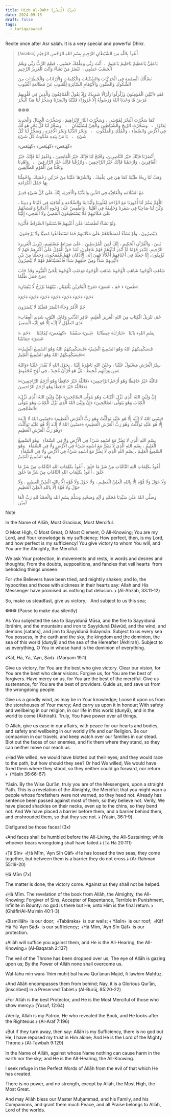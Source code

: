 ```yaml
---
title: Hizb al-Bahr (حِزْبُ الْبَحْرِ)
date: 2024-09-15
draft: false
tags:
  - tariqa/awrad
---
```

Recite once after Asr salah. It is a very special and powerful Dhikr.

> [!arabic]
> أَعُوذُ بِاللّٰهِ مِنَ الشَّيْطَانِ الرَّجِيمِ
> بِسْمِ اللهِ الرَّحْمنِ الرَّحِيْمِ
> 
> یَاعَلِيُّ یَاعَظِیمْ یَاحَلِیمُ یَاعَلِیمْ  ،  أَنْتَ رَبِّي وَعِلْمُكَ حَسْبِي ، فَنِعْمَ الرَّبُّ رَبِّي وَنِعْمَ الْحَسْبُ حَسْبِي ،  تَنْصُرُ مَنْ تَشَآءُ وَأَنْتَ الْعَزِیزُ الرَّحِیم 
> 
> نَسْأَلُكَ الْعِصْمَةَ فِي الْحَرَكَاتِ وَالسَّكَنَات وَالْكَلِمَاتِ وَالْإِرَادَاتِ وَالْخَطَرَات مِنَ الشُّكُوكِ وَالظُّنُونِ وَالْأَوْهَامِ السَّآتِرَةِ لِلْقُلُوبِ عَنْ مُطَالَعَةِ الْغُیُوبِ 
> 
> فَقَدِ ﴿ٱبْتُلِيَ الْمُؤمِنُونَ وَزُلْزِلُوا زِلْزَالًا شَدِیدًا، وَإِذْ یَقُولُ الْمُنَافِقُونَ وَالَّذِینَ فِي قُلُوبِهِمْ مَّرَضٌ مَّا وَعَدَنَا اللهُ وَرَسُولُهُ إِلَّا غُرُورًا﴾ فَثَبِّتْنَا وَانْصُرْنَا وَسَخِّرْ لَنَا ھذَا الْبَحْرَ  
> 
> ❁❁❁ 
> 
> كَمَا سَخَّرْتَ الْبَحْرَ لِمُوْسَى ، وَسَخَّرْتَ النَّارَ لِإِبْرَاهِیمَ ، وَسَخَّرْتَ الْجِبَالَ وَالْحَدِیدَ لِدَاوُدَ   ،   وَسَخَّرْتَ الرِّیحَ وَالشَّیَاطِینَ وَالْجِنَّ لِسُلَیْمَانَ    ،   وَسَخِّرْ لَنَا كُلَّ بَحْرٍ هُوَ لَكَ فِي الْأَرْضِ وَالسَّمَآءِ ، وَالْمُلْكِ وَالْمَلَكُوتِ   ،   وَبَحْرَ الدُّنْیَا وَبَحْرَ الْآخِرَةِ ، وَسَخِّرْ لَنَا كُلَّ شَيْءٍ   ،   يَا مَنْ بِيَدِهِ مَلَكُوتُ كُلِّ شَيْءٍ 
> 
> ﴿كٓهٰيٰعٓصٓ﴾ ﴿كٓهٰيٰعٓصٓ﴾ ﴿كٓهٰيٰعٓصٓ﴾      
> 
> اُنْصُرْنَا فَاِنَّكَ خَیْرُ النَّاصِرِینَ، وَافْتَحْ لَنَا فَإِنَّكَ خَيْرُ الْفَاتِحِينَ ، وَاغْفِرْ لَنَا فَإِنَّكَ خَیْرُ الْغَافِرِینَ ، وَارْحَمْنَا فَاِنَّكَ خَیْرُ الرَّاحِمِینَ ، وَارْزُقْنَا فَاِنَّكَ خَیْرُ الرَّازِقِینَ   ،   وَاهْدِنَا وَنَجِّنَا مِنَ الْقَوْمِ الظَّالِمِینَ 
> 
> وَهَبْ لَنَا رِیحًا طَیِّبَةً كَمَا هِيَ فِي عِلْمِكَ ، وَانْشُرْهَا عَلَيْنَا مِنْ خَزَآئِنِ رَحْمَتِكَ، واحْمِلْنَا بِهَا حَمْلَ الْكَرَامَةِ  
> 
> مَعَ السَّلَامَةِ وَالْعَافِیَّةِ فِي الدِّینِ وَالدُّنْیَا وَالْآخِرَةِ، إِنَّكَ عَلَىٰ كُلِّ شَيْءٍ قَدِیرٌ 
> 
> اللَّهُمَّ یَسِّرْ لَنَا أُمُورَنَا مَعَ الرَّاحَةِ لِقُلُوبِنَا وَأَبْدَانِنَا وَالسَّلَامَةِ وَالْعَافِيَةِ فِي دُنْيَانَا وَ دِينِنَا ، وَكُنْ لَنَا صَاحِبًا فِي سَفَرِنَا وَخَلِیفَةً فِي أَهْلِنَا ، وَاطْمِسْ عَلَىٰ وُجُوهِ أَعْدَآئِنَا وَامْسَخْهُمْ عَلَىٰ مَكَانَتِهِمْ فَلَا یَسْتَطِیعُونَ الْمُضِيَّ وَلَا الْمَجِيءَ إِلَیْنَا 
> 
> ﴿وَلَوْ نَشَآءُ لَطَمَسْنَا عَلَىٰ أَعْيُنِهِمْ فَاسْتَبَقُوا الصِّرَاطَ فَأَنَّىٰ 
> 
>  يُبْصِرُونَ ، وَلَوْ نَشَآءُ لَمَسَخْنَاهُمْ عَلَىٰ مَكَانَتِهِمْ فَمَا اسْتَطَاعُوا مُضِيًّا وَلَا يَرْجِعُونَ﴾ 
> 
> ﴿يٰسٓ ، وَالْقُرْآنِ الْحَكِيمِ ، إِنَّكَ لَمِنَ الْمُرْسَلِينَ ، عَلَىٰ صِرَاطٍ مُسْتَقِيمٍ، تَنْزِيلَ الْعَزِيزِ الرَّحِيمِ، لِتُنْذِرَ قَوْمًا مَّآ أُنْذِرَ اٰبَآؤُهُمْ فَهُمْ غَافِلُونَ، لَقَدْ حَقَّ الْقَوْلُ عَلَىٰ أَكْثَرِهِمْ فَهُمْ لَا يُؤْمِنُونَ، إِنَّا جَعَلْنَا فِي أَعْنَاقِهِمْ أَغْلَالًا فَهِيَ إِلَى الْأَذْقَانِ فَهُمْ مُّقْمَحُونَ، وَجَعَلْنَا مِنْ بَيْنِ أَيْدِيهِمْ سَدًّا وَمِنْ خَلْفِهِمْ سَدًّا فَأَغْشَيْنَاهُمْ فَهُمْ لَا يُبْصِرُونَ﴾ 
> 
> شَاهَتِ الْوُجُوهُ شَاهَتِ الْوُجُوهُ شَاهَتِ الْوُجُوهُ ﴿وَعَنَتِ الْوُجُوهُ لِلْحَيِّ الْقَیُّومِ وَقَدْ خَابَ مَنْ حَمَلَ ظُلْمًا﴾ 
> 
> ﴿طٰسٓ﴾ ﴿ حٰمٓ ، عٓسٓقٓ﴾ ﴿مَرَجَ الْبَحْرَيْنِ يَلْتَقِيَانِ، بَيْنَهُمَا بَرْزَخٌ لَّا يَبْغِيَانِ﴾  
> 
> ﴿حٰمٓ﴾ ﴿حٰمٓ﴾ ﴿حٰمٓ﴾ ﴿حٰمٓ﴾ ﴿حٰمٓ﴾ ﴿حٰمٓ﴾ ﴿حٰمٓ﴾      
> 
> حُمَّ الْأَمْرُ وَجَآءَ النَّصْرُ فَعَلَیْنَا لَا يُنْصَرُونَ 
> 
> ﴿حٰمٓ، تَنْزِيلُ الْكِتَابِ مِنَ اللهِ الْعَزِيزِ الْعَلِيمِ، غَافِرِ الذَّنْبِ وَقَابِلِ التَّوْبِ شَدِيدِ الْعِقَابِ ذِي الطَّوْلِ لَآ إِلَـٰهَ إِلَّا هُوَ إِلَيْهِ الْمَصِيرُ﴾ 
> 
> ﴿بِسْمِ اللهِ﴾ بَابُنَا   ﴿تَبَارَكَ﴾ حِیطَانُنَا   ﴿يٰسٓ﴾ سَقْفُنَا   ﴿كٓهٰیٰعٓصٓ﴾ كِفَایَتُنَا     ﴿حٰمٓ ، عٓسٓقٓ﴾ حِمَایَتُنَا 
> 
> ﴿فَسَيَكْفِيكَهُمُ اللهُ وَهُوَ السَّمِيعُ الْعَلِيمُ﴾ ﴿فَسَيَكْفِيكَهُمُ اللهُ وَهُوَ السَّمِيعُ الْعَلِيمُ﴾ ﴿فَسَيَكْفِيكَهُمُ اللهُ وَهُوَ السَّمِيعُ الْعَلِيمُ﴾      
> 
> سِتْرُ الْعَرْشِ مَسْبُولٌ عَلَیْنَا ، وعَيْنُ اللهِ نَاظِرَةٌ إِلَیْنَا ، بِحَوْلِ اللهِ لَا یُقْدَرُ عَلَیْنَا ﴿وَاللهُ مِن وَرَآئِهِم مُّحِيطٌ ، بَلْ هُوَ قُرْآنٌ مَّجِيدٌ ، فِي لَوْحٍ مَّحْفُوظٍ﴾ 
> 
> ﴿فَاللّٰهُ خَيْرٌ حَافِظًا وَهُوَ أَرْحَمُ الرَّاحِمِينَ﴾ ﴿فَاللّٰهُ خَيْرٌ حَافِظًا وَهُوَ أَرْحَمُ الرَّاحِمِينَ﴾ ﴿فَاللّٰهُ خَيْرٌ حَافِظًا وَهُوَ أَرْحَمُ الرَّاحِمِينَ﴾    
> 
> ﴿إِنَّ وَلِيِّيَ اللهُ الَّذِي نَزَّلَ الْكِتَابَ وَهُوَ يَتَوَلَّى الصَّالِحِينَ﴾ ﴿إِنَّ وَلِيِّيَ اللهُ الَّذِي نَزَّلَ الْكِتَابَ وَهُوَ يَتَوَلَّى الصَّالِحِينَ﴾ ﴿إِنَّ وَلِيِّيَ اللهُ الَّذِي نَزَّلَ الْكِتَابَ وَهُوَ يَتَوَلَّى الصَّالِحِينَ﴾  
> 
> ﴿حَسْبِيَ اللهُ لَا إِلَـٰهَ إِلَّا هُوَ عَلَيْهِ تَوَكَّلْتُ وَهُوَ رَبُّ الْعَرْشِ الْعَظِيمِ﴾ ﴿حَسْبِيَ اللهُ لَا إِلَـٰهَ إِلَّا هُوَ عَلَيْهِ تَوَكَّلْتُ وَهُوَ رَبُّ الْعَرْشِ الْعَظِيمِ﴾ ﴿حَسْبِيَ اللهُ لَا إِلَـٰهَ إِلَّا هُوَ عَلَيْهِ تَوَكَّلْتُ وَهُوَ رَبُّ الْعَرْشِ الْعَظِيمِ﴾      
> 
> بِسْمِ اللهِ الَّذِي لَا یَضُرُّ مَعَ اسْمِهِ شَيْءٌ فِي الْأَرْضِ وَلَا فِي السَّمَآءِ   وَهُوَ السَّمِیعُ الْعَلِيمُ ، بِسْمِ اللهِ الَّذِي لَا یَضُرُّ مَعَ اسْمِهِ شَيْءٌ فِي الْأَرْضِ وَلَا فِي السَّمَآءِ   وَهُوَ السَّمِیعُ الْعَلِيمُ ، بِسْمِ اللهِ الَّذِي لَا یَضُرُّ مَعَ اسْمِهِ شَيْءٌ فِي الْأَرْضِ وَلَا فِي السَّمَآءِ   وَهُوَ السَّمِیعُ الْعَلِيمُ       
> 
> أَعُوذُ بكَلِمَاتِ اللهِ التَّامَّاتِ مِنْ شَرِّ مَا خَلَقَ ، أَعُوذُ بكَلِمَاتِ اللهِ التَّامَّاتِ مِنْ شَرِّ مَا خَلَقَ ، أَعُوذُ بكَلِمَاتِ اللهِ التَّامَّاتِ مِنْ شَرِّ مَا خَلَقَ     
> 
> وَلَا حَوْلَ وَلَا قُوَّةَ اِلَّا بِاللهِ الْعَلِيِّ الْعَظِیمِ ، وَلَا حَوْلَ وَلَا قُوَّةَ اِلَّا بِاللهِ الْعَلِيِّ الْعَظِیمِ ، وَلَا حَوْلَ وَلَا قُوَّةَ اِلَّا بِاللهِ الْعَلِيِّ الْعَظِیمِ    
> 
> وَصَلَّى اللهُ عَلَىٰ سَیِّدِنَا مُحَمَّدٍ وَ آلِهِ وَصَحْبِهِ وَسَلَّمَ بِسْمِ الله وَالْحمْدُ للهِ رَبِّ الْعَا لَمِيْن


> [!NOTE]
> In the Name of Allāh, Most Gracious, Most Merciful.
> 
> O Most High, O Most Great, O Most Clement, O All-Knowing; You are my Lord, and Your knowledge is my sufficiency; How perfect, then, is my Lord, and how perfect is my sufficiency! You give victory to whom You will, and You are the Almighty, the Merciful.
> 
> We ask Your protection, in movements and rests, in words and desires and thoughts; From the doubts, suppositions, and fancies that veil hearts  from beholding things unseen.
> 
> For ﴾the Believers have been tried, and mightily shaken; and lo, the hypocrites and those with sickness in their hearts say: Allah and His Messenger have promised us nothing but delusion. ﴿ (Al-Ahzab, 33:11-12)
> 
> So, make us steadfast, give us victory;  
> And subject to us this sea; 
> 
> ❁❁❁ (Pause to make dua silently)
> 
> As You subjected the sea to Sayyidunā Mūsa, and the fire to Sayyidunā Ibrāhim, and the mountains and iron to Sayyidunā Dāwūd, and the wind, and demons [satans], and jinn to Sayyidunā Sulaymān. Subject to us every sea You possess, in the earth and the sky, the kingdom and the dominion, the sea of this world (dunyā) and the sea of the Hereafter (Ākhirah). Subject to us everything, O You in whose hand is the dominion of everything.
> 
> ﴾Kāf, Hā, Yā, ʿAyn, Ṣād﴿  (Maryam 19:1)
> 
> Give us victory, for You are the best who give victory. Clear our vision, for You are the best who clear visions. Forgive us, for You are the best of forgivers. Have mercy on us, for You are the best of the merciful. Give us sustenance, for You are the best of providers. Guide us, and save us from the wrongdoing people.
> 
> Give us a goodly wind, as may be in Your knowledge; Loose it upon us from the storehouses of Your mercy; And carry us upon it in honour; With safety and wellbeing in our religion, in our life in this world (dunyā), and in the world to come (Ākhirah). Truly, You have power over all things.
> 
> O Allāh, give us ease in our affairs, with peace for our hearts and bodies, and safety and wellbeing in our worldly life and our Religion. Be our companion in our travels, and keep watch over our families in our stead. Blot out the faces of our enemies, and fix them where they stand, so they can neither move nor reach us.
> 
> ﴾Had We willed, we would have blotted out their eyes; and they would race to the path, but how should they see? Or had We willed, We would have fixed them where they stood, so they neither could go forward, nor return.﴿  (Yāsīn 36:66-67)
> 
> Yāsīn. By the Wise Qurʾān, truly you are of the Messengers, upon a straight Path. This is a revelation of the Almighty, the Merciful; that you might warn a people whose forefathers were not warned, so they heed not. Already has sentence been passed against most of them, so they believe not. Verily, We have placed shackles on their necks, even up to the chins, so they bend not. And We have placed a barrier before them, and a barrier behind them, and enshrouded them, so that they see not. ﴿ (Yāsīn, 36:1-9)
> 
> Disfigured be those faces!  (3x)
> 
> ﴾And faces shall be humbled before the All-Living, the All-Sustaining; while whoever bears wrongdoing shall have failed.﴿ (Ṭa Hā 20:111)  
> 
> ﴾Ṭā Sīn﴿  ﴾Ḥā Mīm, ʿAyn Sīn Qāf﴿ ﴾He has loosed the two seas; they come together, but between them is a barrier they do not cross.﴿ (Ar-Rahman 55:19-20)
> 
> Ḥā Mīm (7x)
> 
> The matter is done, the victory come. Against us they shall not be helped.  
> 
> ﴾Ḥā Mīm. The revelation of the book from Allāh, the Almighty, the All-Knowing: Forgiver of Sins, Accepter of Repentance, Terrible in Punishment, Infinite in Bounty: no god is there but He; unto Him is the final return. ﴿  (Ghāfir/Al-Mu’min 40:1-3)
> 
> ﴾Bismillāh﴿  is our door;  ﴾Tabāraka﴿  is our walls; ﴾ Yāsīn﴿  is our roof;  ﴾Kāf Ḥā Yā ʿAyn Ṣād﴿  is our sufficiency;  ﴾Ḥā Mīm, ʿAyn Sīn Qāf﴿  is our protection.
> 
> ﴾Allāh will suffice you against them, and He is the All-Hearing, the All-Knowing.﴿ (Al-Baqarah 2:137)
> 
> The veil of the Throne has been dropped over us; The eye of Allāh is gazing upon us; By the Power of Allāh none shall overcome us.
> 
> Wal-lāhu min warā-ʾihim muḥīṭ bal huwa Qurʾānun Majīd, fī lawḥim Maḥfūẓ. 
> 
> ﴾And Allāh encompasses them from behind; Nay, it is a Glorious Qurʾān, [inscribed] in a Preserved Tablet.﴿ (Al-Burūj, 85:20-22)
> 
> ﴾For Allāh is the best Protector, and He is the Most Merciful of those who show mercy.﴿ (Yusuf, 12:64)
> 
> ﴾Verily, Allāh is my Patron, He who revealed the Book, and He looks after the Righteous.﴿ (Al-Araf 7:196)
> 
> ﴾But if they turn away, then say: Allāh is my Sufficiency, there is no god but He; I have reposed my trust in Him alone; And He is the Lord of the Mighty Throne.﴿ (Al-Tawbah 9:129)
> 
> In the Name of Allāh, against whose Name nothing can cause harm in the earth nor the sky; and He is the All-Hearing, the All-Knowing.
> 
> I seek refuge in the Perfect Words of Allāh from the evil of that which He has created.
> 
> There is no power, and no strength, except by Allāh, the Most High, the Most Great.
> 
> And may Allāh bless our Master Muḥammad, and his Family, and his Companions, and grant them much Peace, and all Praise belongs to Allāh, Lord of the worlds.
